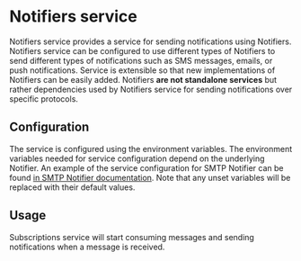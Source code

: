 # Notifiers service

Notifiers service provides a service for sending notifications using Notifiers.
Notifiers service can be configured to use different types of Notifiers to send
different types of notifications such as SMS messages, emails, or push notifications.
Service is extensible so that new implementations of Notifiers can be easily added.
Notifiers **are not standalone services** but rather dependencies used by Notifiers service
for sending notifications over specific protocols.

## Configuration

The service is configured using the environment variables.
The environment variables needed for service configuration depend on the underlying Notifier.
An example of the service configuration for SMTP Notifier can be found [in SMTP Notifier documentation](smtp/README.md).
Note that any unset variables will be replaced with their
default values.


## Usage

Subscriptions service will start consuming messages and sending notifications when a message is received.

[doc]: https://docs.magistrala.abstractmachines.fr
